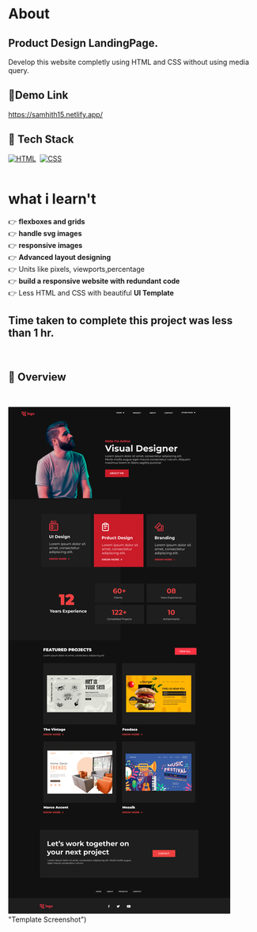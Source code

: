 # About
## Product Design LandingPage.
Develop this website completly using HTML and CSS without using media query.

## 🔗Demo Link
https://samhith15.netlify.app/
<br>

## 📌 Tech Stack

[![HTML](https://img.shields.io/badge/html5%20-%23E34F26.svg?&style=for-the-badge&logo=html5&logoColor=white)](https://github.com/pk170970)&nbsp;
[![CSS](https://img.shields.io/badge/css3%20-%231572B6.svg?&style=for-the-badge&logo=css3&logoColor=white)](https://github.com/pk170970)&nbsp;
<br>
<br>



# what i learn't
  👉 **flexboxes and grids**  <br>
  👉 **handle svg images** <br>
  👉 **responsive images**  <br> 
  👉 **Advanced layout designing** <br>
  👉 Units like pixels, viewports,percentage  <br>
  👉 **build a responsive website with redundant code** <br>
  👉 Less HTML and CSS with beautiful **UI Template** <br>


## Time taken to complete this project was less than **1 hr**.
<br>

## 📌 Overview

<br>

![Screenshot](./preview.png) "Template Screenshot")